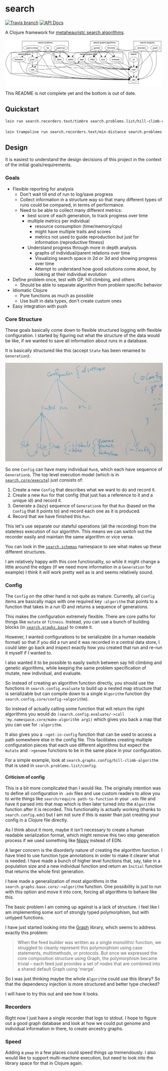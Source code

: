 # search

[![Travis branch](https://img.shields.io/travis/saulshanabrook/search-in-clojure/master.svg?style=flat-square)](https://travis-ci.org/saulshanabrook/search-in-clojure) [![API Docs](https://img.shields.io/badge/api%20docs-master-blue.svg?style=flat-square)](http://saulshanabrook.github.io/search-in-clojure/)


A Clojure framework for [metaheauristc search algorithms](https://en.wikipedia.org/wiki/Metaheuristic).

![ns graph](/docs/ns-hierarchy.png?raw=true)

This README is not complete yet and the bottom is out of date.

## Quickstart

```bash
lein run search.recorders.text/timbre search.problems.list/hill-climb-config

lein trampoline run search.recorders.text/min-distance search.problems.push-saul/genetic-config
```


## Design
It is easiest to understand the design decisions of this project in the context
of the initial goals/requirements.

### Goals
* Flexible reporting for analysis
  * Don't wait till end of run to log/save progress
  * Collect information in a structure way so that many different types of runs
    could be compared, in terms of performance.
  * Need to be able to collect many different metrics:
    * best score of each generation, to track progress over time
    * multiple metrics per individual
      * resource consumption (time/memory/cpu)
      * might have multiple traits and scores
      * metrics not used to guide reproduction but just for information
        (reproductive fitness)
    * Understand progress through more in depth analysis
      * graphs of individual/parent relations over time
      * Visualizing search space in 2d or 3d and showing progress over time
      * Attempt to understand how good solutions come about, by looking at their
        individual evolution
* Define problem once, test with GP, hill climbing, and others
  * Should be able to separate algorithm from problem specific behavior
* Idiomatic Clojure
  * Pure functions as much as possible
  * Use built in data types, don't create custom ones
* Easy integration with push

### Core Structure
These goals basically come down to flexible structured logging with flexible
configuration. I started by figuring out what the structure of the data would
be like, if we wanted to save all information about runs in a database.

It is basically structured like this (accept `State` has been renamed to `Generation`):

![core structure](/docs/core-structure.jpg?raw=true)

So one `Config` can have many individual `Run`s, which each have sequence of
`Generation`s. The top level execution model (which is in
[`search.core/execute`](./src/search/core.clj)) just consists of:

1. Create a new `Config` that describes what we want to do and record it.
2. Create a new `Run` for that config (that just has a reference to it and a
   unique id) and record it.
3. Generate a (lazy) sequence of `Generation`s for that `Run` (based on the `Config`
   that it points to) and record each one as it is produced.
4. Record that we have finished this `Run`.

This let's use separate our stateful operations (all the recording) from the
stateless execution of our algorithm. This means we can switch out the recorder
easily and maintain the same algorithm or vice versa.

You can look in the [`search.schemas`](./src/search/schemas.clj) namespace to
see what makes up these different structures.

I am relatively happy with this core functionality, so while it might change
a little around the edges (if we need more information in a `Generation` for example)
I think it will work pretty well as is and seems relatively sound.

### Config
The `Config` on the other hand is not quite as mature. Currently, all `Config`
items are basically maps with one required key `:algorithm` that points to
a function that takes in a run ID and returns a sequence of generations.

This makes the configuration extremely flexible. There are core paths for things
like `mutate` or `fitness`. Instead, you can use a bunch of building blocks
(in [`search.graphs.base`](./src/search/algorithms/base)) to create it.

However, I wanted configurations to be serializable (in a human readable format)
so that if you did a run and it was recorded in a central data store, I could
later go back and inspect exactly how you created that run and re-run it myself
if I wanted to.

I also wanted it to be possible to easily switch between say hill climbing and
genetic algorithms, while keeping the same problem specification of
mutate, new individual, and evaluate.

So instead of creating an algorithm function directly, you should use
the functions in `search.config.evaluate` to build up a nested map structure
that is serializable but can compile down to a single `Algorithm` function (by
`search.config.core/config->algorithm`).

So instead of actually calling some function that will return the right algorithms
you would do `(search.config.evaluate/->call 'my.namespace.core/make-algorithm arg1)`
which gives you back a map that you can use for `:algorithm`.

It also gives you a `->get-in-config` function that can be used to access
a path somewhere else in the config file. This facilitates creating multiple
configuration pieces that each use different algorithms but expect the `mutate`
and `->genome` functions to be in the same place in your configuration.

For a simple example, look at `search.graphs.config/hill-climb-algorithm`
that is used in `search.problems.list/config`.


#### Criticism of config

This is a bit more complicated than I would like. The originally intention
was to define all configuration in `.edn` files and use custom readers
to allow you to write things like `search/require path-to-function` in your
`.edn` file and have it parsed into that map which is then later turned into
the `Algorithm` function after it is recorded. This functionality is actually
working (thanks to `search.config.edn`) but I am not sure if this is easier
than just creating your config in a Clojure file directly.

As I think about it more, maybe it isn't necessary to create a human readable
serialization format, which might remove this two step generation process
if we used something like [Nippy](https://github.com/ptaoussanis/nippy) instead
of EDN.

A larger concern is the disorderly nature of creating the algorithm function.
I have tried to use function type annotations in order to make it clearer what
is needed. I have made a bunch of higher level functions that, say, take in a
population size and a new individual function and return an `Initial` function
that returns the whole first generation.

I have made a generalization of most algorithms in the
`search.graphs.base.core/->algorithm` function. One possibility is just to
run with this option and move it into core, forcing all algorithms to behave
like this.

The basic problem I am coming up against is a lack of structure. I feel like
I am implementing some sort of strongly typed polymorphism, but with untyped
functions.

I have just started looking into the [Graph](http://plumatic.github.io/prismatics-graph-at-strange-loop/)
library, which seems to address exactly this problem:

>  When the feed builder was written as a single monolithic function, we struggled to cleanly represent this polymorphism using case statements, multimethods, or protocols. But once we expressed the core composition structure using Graph, the polymorphism became trivial – each feed just provides a set of nodes that are combined into a shared default Graph using ‘merge’.

So I was just thinking maybe the whole `Algorithm` could use this library?
So that the dependency injection is more structured and better type checked?

I will have to try this out and see how it looks.

### Recorders

Right now I just have a single recorder that logs to stdout. I hope to figure
out a good graph database and look at how we could put genome and individual
information in there, to create ancestry graphs.

### Speed

Adding a `pmap` in a few places could speed things up tremendously. I also would
like to support multi-machine execution, but need to look into the library space
for that in Clojure again.
